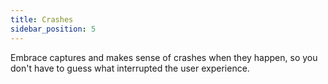 ```yaml
---
title: Crashes
sidebar_position: 5
---
```


Embrace captures and makes sense of crashes when they happen, so you don't have to guess what interrupted the user experience.